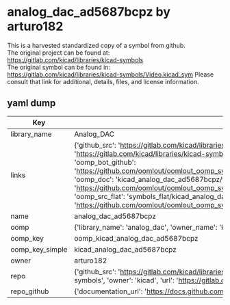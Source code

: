 # analog_dac_ad5687bcpz by arturo182  
This is a harvested standardized copy of a symbol from github.  
The original project can be found at:  
https://gitlab.com/kicad/libraries/kicad-symbols  
The original symbol can be found in:
https://gitlab.com/kicad/libraries/kicad-symbols/Video.kicad_sym
Please consult that link for additional, details, files, and license information.  
## yaml dump  
| Key | Value |  
| --- | --- |  
| library_name | Analog_DAC |  
| links | {'github_src': 'https://gitlab.com/kicad/libraries/kicad-symbols/Video.kicad_sym', 'github_src_repo': 'https://gitlab.com/kicad/libraries/kicad-symbols', 'oomp_bot': 'kicad_analog_dac_ad5687bcpz/working', 'oomp_bot_github': 'https://github.com/oomlout/oomlout_oomp_symbol_bot/tree/main/kicad_analog_dac_ad5687bcpz/working', 'oomp_doc': 'kicad_analog_dac_ad5687bcpz/working', 'oomp_doc_github': 'https://github.com/oomlout/oomlout_oomp_symbol_doc/tree/main/kicad_analog_dac_ad5687bcpz/working', 'oomp_src_flat': 'symbols_flat/kicad_analog_dac_ad5687bcpz/working', 'oomp_src_flat_github': 'https://github.com/oomlout/oomlout_oomp_symbol_src/tree/main/kicad_analog_dac_ad5687bcpz/working'} |  
| name | analog_dac_ad5687bcpz |  
| oomp | {'library_name': 'analog_dac', 'owner_name': 'kicad', 'symbol_name': 'analog_dac_ad5687bcpz'} |  
| oomp_key | oomp_kicad_analog_dac_ad5687bcpz |  
| oomp_key_simple | kicad_analog_dac_ad5687bcpz |  
| owner | arturo182 |  
| repo | {'github_src': 'https://gitlab.com/kicad/libraries/kicad-symbols/Video.kicad_sym', 'name': 'libraries/kicad-symbols', 'owner': 'kicad', 'url': 'https://gitlab.com/kicad/libraries/kicad-symbols'} |  
| repo_github | {'documentation_url': 'https://docs.github.com/rest/repos/repos#get-a-repository', 'message': 'Not Found'} |  

